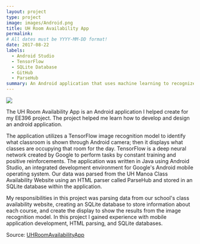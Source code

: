 ```yaml
---
layout: project
type: project
image: images/Android.png
title: UH Room Availability App
permalink: 
# All dates must be YYYY-MM-DD format!
date: 2017-08-22
labels:
  - Android Studio
  - TensorFlow
  - SQLite Database
  - GitHub
  - ParseHub
summary: An Android application that uses machine learning to recognize classrooms and display their relevant information.
---
```


<img class="ui medium right floated rounded image" src="../images/vacay-home-page.png">

The UH Room Availability App is an Android application I helped create for my EE396 project. The project helped me learn how to develop and design an android application.    

The application utilizes a TensorFlow image recognition model to identify what classroom is shown through Android camera; then it displays what classes are occupying that room for the day. TensorFlow is a deep neural network created by Google to perform tasks by constant training and positive reinforcements. The application was written in Java using Android Studio, an integrated development environment for Google's Android mobile operating system. Our data was parsed from the UH Manoa Class Availability Website using an HTML parser called ParseHub and stored in an SQLite database within the application.            

My responsibilities in this project was parsing data from our school's class availability website, creating an SQLite database to store information about each course, and create the display to show the results from the image recognition model. In this project I gained experience with mobile application development, HTML parsing, and SQLite databases.      
 
Source: <a href="https://github.com/kekupua/EE396"><i class="large github icon"></i>UHRoomAvailabilityApp</a>
